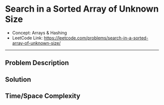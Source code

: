 # Search in a Sorted Array of Unknown Size

- Concept: Arrays & Hashing
- LeetCode Link: https://leetcode.com/problems/search-in-a-sorted-array-of-unknown-size/

---

## Problem Description

## Solution

## Time/Space Complexity

